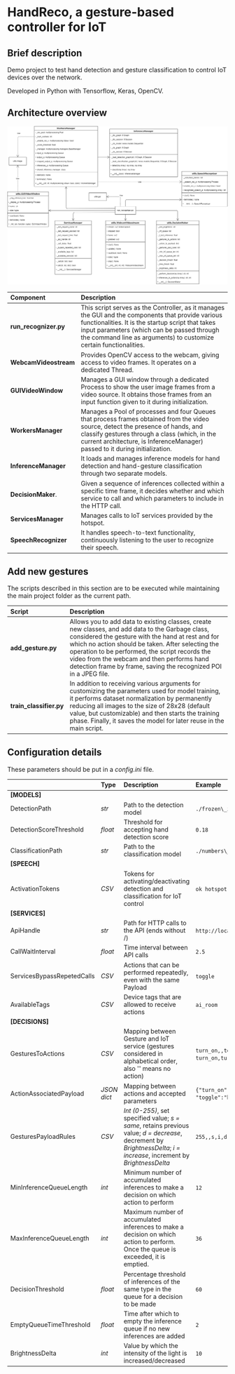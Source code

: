 # HandReco, a gesture-based controller for IoT

## Brief description
Demo project to test hand detection and gesture classification to control IoT devices over the network.

Developed in Python with Tensorflow, Keras, OpenCV.

## Architecture overview
![Software diagram](./imgs/architecture.png)

| Component             | Description |
| :-------------------- | :---------- |
| **run_recognizer.py** | This script serves as the Controller, as it manages the GUI and the components that provide various functionalities. It is the startup script that takes input parameters (which can be passed through the command line as arguments) to customize certain functionalities. |
| **WebcamVideostream** | Provides OpenCV access to the webcam, giving access to video frames. It operates on a dedicated Thread. |
| **GUIVideoWindow**    | Manages a GUI window through a dedicated Process to show the user image frames from a video source. It obtains those frames from an input function given to it during initialization. |
| **WorkersManager**    | Manages a Pool of processes and four Queues that process frames obtained from the video source, detect the presence of hands, and classify gestures through a class (which, in the current architecture, is InferenceManager) passed to it during initialization. |
| **InferenceManager**  | It loads and manages inference models for hand detection and hand-gesture classification through two separate models. |
| **DecisionMaker**.    | Given a sequence of inferences collected within a specific time frame, it decides whether and which service to call and which parameters to include in the HTTP call. |
| **ServicesManager**   | Manages calls to IoT services provided by the hotspot. |
| **SpeechRecognizer**  | It handles speech-to-text functionality, continuously listening to the user to recognize their speech. |

## Add new gestures
The scripts described in this section are to be executed while maintaining the main project folder as the current path.

| Script                  | Description |
|:------------------------|:------------|
| **add_gesture.py**      | Allows you to add data to existing classes, create new classes, and add data to the Garbage class, considered the gesture with the hand at rest and for which no action should be taken. After selecting the operation to be performed, the script records the video from the webcam and then performs hand detection frame by frame, saving the recognized POI in a JPEG file. |
| **train_classifier.py** | In addition to receiving various arguments for customizing the parameters used for model training, it performs dataset normalization by permanently reducing all images to the size of 28x28 (default value, but customizable) and then starts the training phase. Finally, it saves the model for later reuse in the main script. |

## Configuration details
These parameters should be put in a *config.ini* file.

|                         | Type    | Description                                               | Example                             |
| :---------------------- | :------ | :-------------------------------------------------------- | :---------------------------------- |
| **[MODELS]**              |         |                                                           |                                     |
| DetectionPath           | *str*   | Path to the detection model                               | ```./frozen\_inference\_graph.pb``` |
| DetectionScoreThreshold | *float* | Threshold for accepting hand detection score              | ```0.18```                          |
| ClassificationPath      | *str*   | Path to the classification model                          | ```./numbers\_wGarbage\_5.h5```     |
| **[SPEECH]**              |         |                                                           |                                     |
| ActivationTokens        | *CSV*   | Tokens for activating/deactivating detection and classification for IoT control | ```ok hotspot,hey hotspot``` |
| **[SERVICES]**            |         |                                                           |                                     |
| ApiHandle               | *str*   | Path for HTTP calls to the API (ends without /)           | ```http://localhost/api/services``` |
| CallWaitInterval        | *float* | Time interval between API calls                           | ```2.5```                           |
| ServicesBypassRepetedCalls | *CSV* | Actions that can be performed repeatedly, even with the same Payload | ```toggle```            |
| AvailableTags           | *CSV*   | Device tags that are allowed to receive actions           | ```ai_room```                       |
| **[DECISIONS]**           |         |                                                           |                                     |
| GesturesToActions       | *CSV*   | Mapping between Gesture and IoT service (gestures considered in alphabetical order, also \'\' means no action) | ```turn_on,,toggle,``` ```turn_on,turn_on``` |
| ActionAssociatedPayload | *JSON dict* | Mapping between actions and accepted parameters | ```{"turn_on":"brightness",``` ```"toggle":"brightness"}``` |
| GesturesPayloadRules    | *CSV*   | *Int (0-255)*, set specified value; *s = same*, retains previous value; *d = decrease*, decrement by *BrightnessDelta*; *i = increase*, increment by *BrightnessDelta* | ```255,,s,i,d``` |
| MinInferenceQueueLength | *int*   | Minimum number of accumulated inferences to make a decision on which action to perform | ```12``` |
| MaxInferenceQueueLength | *int*   | Maximum number of accumulated inferences to make a decision on which action to perform. Once the queue is exceeded, it is emptied. | ```36``` |
| DecisionThreshold       | *float* | Percentage threshold of inferences of the same type in the queue for a decision to be made | ```60``` |
| EmptyQueueTimeThreshold | *float* | Time after which to empty the inference queue if no new inferences are added | ```2```          |
| BrightnessDelta         | *int*   | Value by which the intensity of the light is increased/decreased | ```10```                     |
